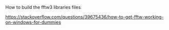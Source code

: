 How to build the fftw3 libraries files

https://stackoverflow.com/questions/39675436/how-to-get-fftw-working-on-windows-for-dummies